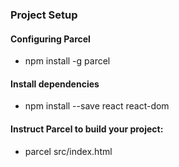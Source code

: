 ### Project Setup

#### Configuring Parcel

- npm install -g parcel

#### Install dependencies

- npm install --save react react-dom

#### Instruct Parcel to build your project:

- parcel src/index.html

